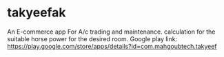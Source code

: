 # takyeefak

An E-commerce app For A/c trading and maintenance.
calculation for the suitable horse power for the desired room.
Google play link: https://play.google.com/store/apps/details?id=com.mahgoubtech.takyeef
